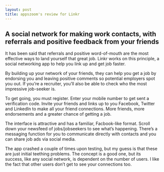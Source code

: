 ```yaml
---
layout: post
title: appszoom's review for Linkr
---
```


## A social network for making work contacts, with referrals and positive feedback from your friends

It has been said that referrals and positive word-of-mouth are the most effective ways to land yourself that great job. Linkr works on this principle, a social networking app to help you link up and get job faster.

By building up your network of your friends, they can help you get a job by endorsing you and leaving positive comments so potential employers spot you out. If you’re a recruiter, you’ll also be able to check who the most impressive job-seeker is.

To get going, you must register. Enter your mobile number to get sent a verification code. Invite your friends and links up to you Facebook, Twitter and LinkedIn to make all your friend connections. More friends, more endorsements and a greater chance of getting a job.

The interface is attractive and has a familiar, Facbook-like format. Scroll down your newsfeed of jobs/jobseekers to see what’s happening. There’s a messaging function for you to communicate directly with contacts and you can share job ads via social media.

The app crashed a couple of times upon testing, but my guess is that these are just initial teething problems. The concept is a good one, but its success, like any social network, is dependent on the number of users. I like the fact that other users don’t get to see your connections too.

